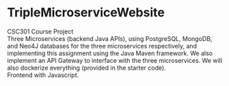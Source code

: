 # TripleMicroserviceWebsite
CSC301 Course Project\
Three Microservices (backend Java APIs), using PostgreSQL, MongoDB, and Neo4J databases for the three microservices respectively, and implementing this assignment using the Java Maven framework. We also implement an API Gateway to interface with the three microservices. We will also dockerize everything (provided in the starter code).\
Frontend with Javascript.